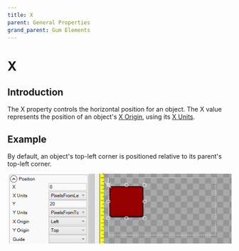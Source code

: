 ```yaml
---
title: X
parent: General Properties
grand_parent: Gum Elements
---
```


# X

## Introduction

The X property controls the horizontal position for an object. The X value represents the position of an object's [X Origin](https://github.com/KallDrexx/gum-docs-temp/tree/34f8cf390aa0e8acda804733eaad97a22b8c533b/pages/gum%20elements/general%20properties/X%20Origin/README.md), using its [X Units](https://github.com/KallDrexx/gum-docs-temp/tree/34f8cf390aa0e8acda804733eaad97a22b8c533b/pages/gum%20elements/general%20properties/X%20Units/README.md).

## Example

By default, an object's top-left corner is positioned relative to its parent's top-left corner.

![](../../.gitbook/assets/XExample.gif)

